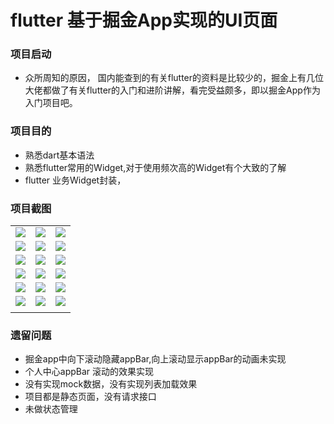 # flutter 基于掘金App实现的UI页面

### 项目启动

- 众所周知的原因， 国内能查到的有关flutter的资料是比较少的，掘金上有几位大佬都做了有关flutter的入门和进阶讲解，看完受益颇多，即以掘金App作为入门项目吧。

### 项目目的

- 熟悉dart基本语法
- 熟悉flutter常用的Widget,对于使用频次高的Widget有个大致的了解
- flutter 业务Widget封装，

### 项目截图
<table>
    <tr>
        <td>
            <center>
                <img src="https://upload-images.jianshu.io/upload_images/9403487-8dda6a09fcd71dbd.png?imageMogr2/auto-orient/strip%7CimageView2/2/w/400" />
            </center>
        </td>
        <td>
            <center>
                <img src="https://upload-images.jianshu.io/upload_images/9403487-b2c5ec16427da4a7.png?imageMogr2/auto-orient/strip%7CimageView2/2/w/400" />
            </center>
        </td>
        <td>
            <center>
                <img src="https://upload-images.jianshu.io/upload_images/9403487-bc5e6175c01a6be8.png?imageMogr2/auto-orient/strip%7CimageView2/2/w/400" />
            </center>
        </td>
    </tr>
    <tr>
        <td>
            <center>
                <img src="https://upload-images.jianshu.io/upload_images/9403487-3097f4db1277e804.png?imageMogr2/auto-orient/strip%7CimageView2/2/w/400" />
            </center>
        </td>
        <td>
            <center>
                <img src="https://upload-images.jianshu.io/upload_images/9403487-3d8e9946a08895cf.png?imageMogr2/auto-orient/strip%7CimageView2/2/w/400" />
            </center>
        </td>
        <td>
            <center>
                <img src="https://upload-images.jianshu.io/upload_images/9403487-6cc71c9b12394090.png?imageMogr2/auto-orient/strip%7CimageView2/2/w/400" />
            </center>
        </td>
    </tr>
    <tr>
        <td>
            <center>
                <img src="https://upload-images.jianshu.io/upload_images/9403487-d262e5530606c8cd.png?imageMogr2/auto-orient/strip%7CimageView2/2/w/400" />
            </center>
        </td>
        <td>
            <center>
                <img src="https://upload-images.jianshu.io/upload_images/9403487-d5c3a22c5379bf30.png?imageMogr2/auto-orient/strip%7CimageView2/2/w/400" />
            </center>
        </td>
        <td>
            <center>
                <img src="https://upload-images.jianshu.io/upload_images/9403487-ee8645bcc157c6fb.png?imageMogr2/auto-orient/strip%7CimageView2/2/w/400" />
            </center>
        </td>
    </tr>
    <tr>
        <td>
            <center>
                <img src="https://upload-images.jianshu.io/upload_images/9403487-21cb67d0d17dfd8b.png?imageMogr2/auto-orient/strip%7CimageView2/2/w/400" />
            </center>
        </td>
        <td>
            <center>
                <img src="https://upload-images.jianshu.io/upload_images/9403487-dad68b76af67bbbf.png?imageMogr2/auto-orient/strip%7CimageView2/2/w/400" />
            </center>
        </td>
        <td>
            <center>
                <img src="https://upload-images.jianshu.io/upload_images/9403487-3751bf43dbfde34b.png?imageMogr2/auto-orient/strip%7CimageView2/2/w/400" />
            </center>
        </td>
    </tr>
    <tr>
        <td>
            <center>
                <img src="https://upload-images.jianshu.io/upload_images/9403487-2e9be4318e74bf74.png?imageMogr2/auto-orient/strip%7CimageView2/2/w/400" />
            </center>
        </td>
        <td>
            <center>
                <img src="https://upload-images.jianshu.io/upload_images/9403487-0ed4be8d9241b52d.png?imageMogr2/auto-orient/strip%7CimageView2/2/w/400" />
            </center>
        </td>
        <td>
            <center>
                <img src="https://upload-images.jianshu.io/upload_images/9403487-4165024208430b63.png?imageMogr2/auto-orient/strip%7CimageView2/2/w/400" />
            </center>
        </td>
    </tr>
    <tr>
        <td>
            <center>
                <img src="https://upload-images.jianshu.io/upload_images/9403487-d9b3ed7124957e6c.png?imageMogr2/auto-orient/strip%7CimageView2/2/w/400" />
            </center>
        </td>
        <td>
            <center>
                <img src="https://upload-images.jianshu.io/upload_images/9403487-2a561445d0c95bf9.png?imageMogr2/auto-orient/strip%7CimageView2/2/w/400" />
            </center>
        </td>
        <td>
            <center>
                <img src="https://upload-images.jianshu.io/upload_images/9403487-aab11404fb5a28ca.png?imageMogr2/auto-orient/strip%7CimageView2/2/w/400" />
            </center>
        </td>
    </tr>
    <tr>
        <td>
            <center>
                <img src="https://upload-images.jianshu.io/upload_images/9403487-b0cd5dfa0be63b00.png?imageMogr2/auto-orient/strip%7CimageView2/2/w/400" alt="">
            </center>
        </td>
    </tr>
</table>

### 遗留问题

- 掘金app中向下滚动隐藏appBar,向上滚动显示appBar的动画未实现
- 个人中心appBar 滚动的效果实现
- 没有实现mock数据，没有实现列表加载效果
- 项目都是静态页面，没有请求接口
- 未做状态管理